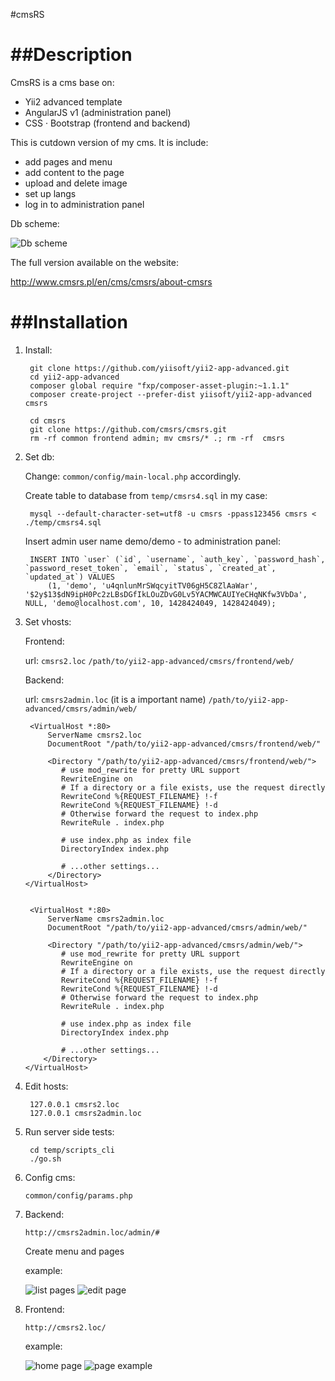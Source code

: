 #cmsRS

##Description
===========

CmsRS is a cms base on: 
* Yii2 advanced template 
* AngularJS v1 (administration panel)
* CSS · Bootstrap (frontend and backend)

This is cutdown version of my cms.
It is include:
* add pages and menu
* add content to the page
* upload and delete image
* set up langs
* log in to administration panel

Db scheme:

<img src="https://github.com/cmsrs/cmsrs/blob/master/temp/schema_cmsrs.png" alt="Db scheme" />


The full version available on the website:

http://www.cmsrs.pl/en/cms/cmsrs/about-cmsrs


##Installation
============

1. Install:

		git clone https://github.com/yiisoft/yii2-app-advanced.git
		cd yii2-app-advanced
		composer global require "fxp/composer-asset-plugin:~1.1.1"
		composer create-project --prefer-dist yiisoft/yii2-app-advanced cmsrs
		
		cd cmsrs
		git clone https://github.com/cmsrs/cmsrs.git
		rm -rf common frontend admin; mv cmsrs/* .; rm -rf  cmsrs


2. Set db:

	Change: `common/config/main-local.php` accordingly.
	
	Create table to database from `temp/cmsrs4.sql` in my case:
	
		mysql --default-character-set=utf8 -u cmsrs -ppass123456 cmsrs < ./temp/cmsrs4.sql 
	
	Insert admin user name demo/demo - to administration panel:
	

		INSERT INTO `user` (`id`, `username`, `auth_key`, `password_hash`, `password_reset_token`, `email`, `status`, `created_at`, `updated_at`) VALUES
    		(1, 'demo', 'u4qnlunMrSWqcyitTV06gH5C8ZlAaWar', '$2y$13$dN9ipH0Pc2zLBsDGfIkLOuZDvG0Lv5YACMWCAUIYeCHqNKfw3VbDa', NULL, 'demo@localhost.com', 10, 1428424049, 1428424049);


3. Set vhosts:
	
	Frontend:

	 url: `cmsrs2.loc` 
	 `/path/to/yii2-app-advanced/cmsrs/frontend/web/`
	
	Backend:

	 url:  `cmsrs2admin.loc` (it is a important name)
	 `/path/to/yii2-app-advanced/cmsrs/admin/web/`


		<VirtualHost *:80>
			ServerName cmsrs2.loc
			DocumentRoot "/path/to/yii2-app-advanced/cmsrs/frontend/web/"
			
			<Directory "/path/to/yii2-app-advanced/cmsrs/frontend/web/">
               # use mod_rewrite for pretty URL support
               RewriteEngine on
               # If a directory or a file exists, use the request directly
               RewriteCond %{REQUEST_FILENAME} !-f
               RewriteCond %{REQUEST_FILENAME} !-d
               # Otherwise forward the request to index.php
               RewriteRule . index.php

               # use index.php as index file
               DirectoryIndex index.php

               # ...other settings...
			</Directory>
       </VirtualHost>


		<VirtualHost *:80>
			ServerName cmsrs2admin.loc  
			DocumentRoot "/path/to/yii2-app-advanced/cmsrs/admin/web/"
			
			<Directory "/path/to/yii2-app-advanced/cmsrs/admin/web/">
               # use mod_rewrite for pretty URL support
               RewriteEngine on
               # If a directory or a file exists, use the request directly
               RewriteCond %{REQUEST_FILENAME} !-f
               RewriteCond %{REQUEST_FILENAME} !-d
               # Otherwise forward the request to index.php
               RewriteRule . index.php

               # use index.php as index file
               DirectoryIndex index.php

               # ...other settings...
           </Directory>
       </VirtualHost>

4. Edit hosts:

		127.0.0.1 cmsrs2.loc
		127.0.0.1 cmsrs2admin.loc

5. Run server side tests:

		cd temp/scripts_cli
		./go.sh

6. Config cms:

	`common/config/params.php`


7. Backend:

	`http://cmsrs2admin.loc/admin/#`

	Create menu and pages

	example:

	<img src="https://github.com/cmsrs/cmsrs/blob/master/temp/admin_list_page2.png" alt="list pages" />

	<img src="https://github.com/cmsrs/cmsrs/blob/master/temp/admin_page_edit.png" alt="edit page" />


8. Frontend:

	`http://cmsrs2.loc/`

	example:

	<img src="https://github.com/cmsrs/cmsrs/blob/master/temp/front_start_page.png" alt="home page" />

	<img src="https://github.com/cmsrs/cmsrs/blob/master/temp/front_page_example.png" alt="page example" />

